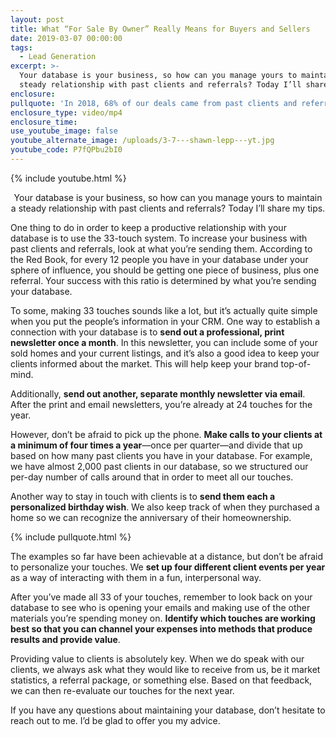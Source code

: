 ```yaml
---
layout: post
title: What “For Sale By Owner” Really Means for Buyers and Sellers
date: 2019-03-07 00:00:00
tags:
  - Lead Generation
excerpt: >-
  Your database is your business, so how can you manage yours to maintain a
  steady relationship with past clients and referrals? Today I’ll share my tips.
enclosure:
pullquote: 'In 2018, 68% of our deals came from past clients and referrals.'
enclosure_type: video/mp4
enclosure_time:
use_youtube_image: false
youtube_alternate_image: /uploads/3-7---shawn-lepp---yt.jpg
youtube_code: P7fQPbu2bI0
---
```


{% include youtube.html %}

<center>Your database is your business, so how can you manage yours to maintain a steady relationship with past clients and referrals? Today I’ll share my tips.</center>

One thing to do in order to keep a productive relationship with your database is to use the 33-touch system. To increase your business with past clients and referrals, look at what you’re sending them. According to the Red Book, for every 12 people you have in your database under your sphere of influence, you should be getting one piece of business, plus one referral. Your success with this ratio is determined by what you’re sending your database.

To some, making 33 touches sounds like a lot, but it’s actually quite simple when you put the people’s information in your CRM. One way to establish a connection with your database is to **send out a professional, print newsletter once a month**. In this newsletter, you can include some of your sold homes and your current listings, and it’s also a good idea to keep your clients informed about the market. This will help keep your brand top-of-mind.

Additionally, **send out another, separate monthly newsletter via email**. After the print and email newsletters, you’re already at 24 touches for the year.

However, don’t be afraid to pick up the phone. **Make calls to your clients at a minimum of four times a year**—once per quarter—and divide that up based on how many past clients you have in your database. For example, we have almost 2,000 past clients in our database, so we structured our per-day number of calls around that in order to meet all our touches.

Another way to stay in touch with clients is to **send them each a personalized birthday wish**. We also keep track of when they purchased a home so we can recognize the anniversary of their homeownership.

{% include pullquote.html %}

The examples so far have been achievable at a distance, but don’t be afraid to personalize your touches. We **set up four different client events per year** as a way of interacting with them in a fun, interpersonal way.

After you’ve made all 33 of your touches, remember to look back on your database to see who is opening your emails and making use of the other materials you’re spending money on. **Identify which touches are working best so that you can channel your expenses into methods that produce results and provide value**.

Providing value to clients is absolutely key. When we do speak with our clients, we always ask what they would like to receive from us, be it market statistics, a referral package, or something else. Based on that feedback, we can then re-evaluate our touches for the next year.

If you have any questions about maintaining your database, don’t hesitate to reach out to me. I’d be glad to offer you my advice.